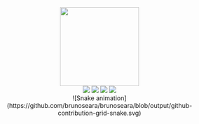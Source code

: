 <div align="center">
  <a href="https://github.com/brunoseara">
  <img height="180em" src="https://github-readme-stats.vercel.app/api?username=brunoseara&show_icons=true&theme=dracula&include_all_commits=true&count_private=true"/>
</div>
<div align="center"> 
  <a href="https://instagram.com/brunoseara" target="_blank"><img src="https://img.shields.io/badge/-Instagram-%23E4405F?style=for-the-badge&logo=instagram&logoColor=white" target="_blank"></a>
 	<a href="https://www.twitch.tv/brunoseara" target="_blank"><img src="https://img.shields.io/badge/Twitch-9146FF?style=for-the-badge&logo=twitch&logoColor=white" target="_blank"></a>
  <a href = "mailto:brunobarrosseara@gmail.com"><img src="https://img.shields.io/badge/-Gmail-%23333?style=for-the-badge&logo=gmail&logoColor=white" target="_blank"></a>
  <a href="https://www.linkedin.com/in/brunoseara" target="_blank"><img src="https://img.shields.io/badge/-LinkedIn-%230077B5?style=for-the-badge&logo=linkedin&logoColor=white" target="_blank"></a> 
  <div>
![Snake animation](https://github.com/brunoseara/brunoseara/blob/output/github-contribution-grid-snake.svg)
  </div>
